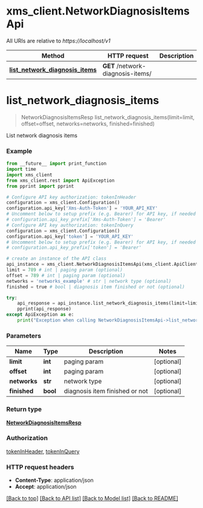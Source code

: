 # xms_client.NetworkDiagnosisItemsApi

All URIs are relative to *https://localhost/v1*

Method | HTTP request | Description
------------- | ------------- | -------------
[**list_network_diagnosis_items**](NetworkDiagnosisItemsApi.md#list_network_diagnosis_items) | **GET** /network-diagnosis-items/ | 


# **list_network_diagnosis_items**
> NetworkDiagnosisItemsResp list_network_diagnosis_items(limit=limit, offset=offset, networks=networks, finished=finished)



List network diagnosis items

### Example
```python
from __future__ import print_function
import time
import xms_client
from xms_client.rest import ApiException
from pprint import pprint

# Configure API key authorization: tokenInHeader
configuration = xms_client.Configuration()
configuration.api_key['Xms-Auth-Token'] = 'YOUR_API_KEY'
# Uncomment below to setup prefix (e.g. Bearer) for API key, if needed
# configuration.api_key_prefix['Xms-Auth-Token'] = 'Bearer'
# Configure API key authorization: tokenInQuery
configuration = xms_client.Configuration()
configuration.api_key['token'] = 'YOUR_API_KEY'
# Uncomment below to setup prefix (e.g. Bearer) for API key, if needed
# configuration.api_key_prefix['token'] = 'Bearer'

# create an instance of the API class
api_instance = xms_client.NetworkDiagnosisItemsApi(xms_client.ApiClient(configuration))
limit = 789 # int | paging param (optional)
offset = 789 # int | paging param (optional)
networks = 'networks_example' # str | network type (optional)
finished = true # bool | diagnosis item finished or not (optional)

try:
    api_response = api_instance.list_network_diagnosis_items(limit=limit, offset=offset, networks=networks, finished=finished)
    pprint(api_response)
except ApiException as e:
    print("Exception when calling NetworkDiagnosisItemsApi->list_network_diagnosis_items: %s\n" % e)
```

### Parameters

Name | Type | Description  | Notes
------------- | ------------- | ------------- | -------------
 **limit** | **int**| paging param | [optional] 
 **offset** | **int**| paging param | [optional] 
 **networks** | **str**| network type | [optional] 
 **finished** | **bool**| diagnosis item finished or not | [optional] 

### Return type

[**NetworkDiagnosisItemsResp**](NetworkDiagnosisItemsResp.md)

### Authorization

[tokenInHeader](../README.md#tokenInHeader), [tokenInQuery](../README.md#tokenInQuery)

### HTTP request headers

 - **Content-Type**: application/json
 - **Accept**: application/json

[[Back to top]](#) [[Back to API list]](../README.md#documentation-for-api-endpoints) [[Back to Model list]](../README.md#documentation-for-models) [[Back to README]](../README.md)

